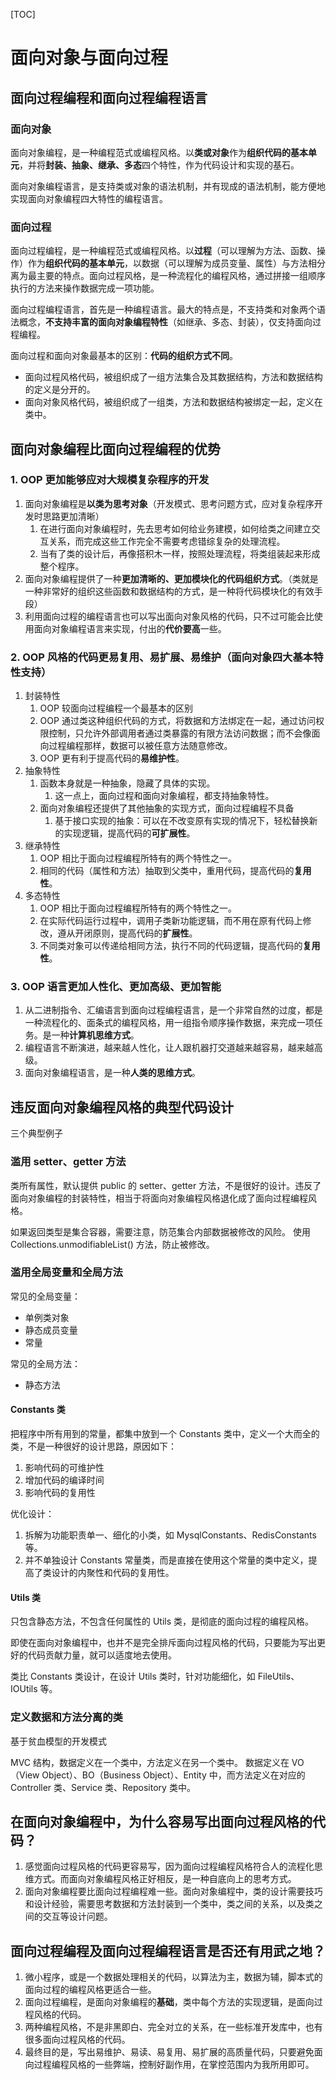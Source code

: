 [TOC]

# 面向对象与面向过程

## 面向过程编程和面向过程编程语言

### 面向对象

面向对象编程，是一种编程范式或编程风格。以**类或对象**作为**组织代码的基本单元**，并将**封装、抽象、继承、多态**四个特性，作为代码设计和实现的基石。

面向对象编程语言，是支持类或对象的语法机制，并有现成的语法机制，能方便地实现面向对象编程四大特性的编程语言。

### 面向过程

面向过程编程，是一种编程范式或编程风格。以**过程**（可以理解为方法、函数、操作）作为**组织代码的基本单元**，以数据（可以理解为成员变量、属性）与方法相分离为最主要的特点。面向过程风格，是一种流程化的编程风格，通过拼接一组顺序执行的方法来操作数据完成一项功能。

面向过程编程语言，首先是一种编程语言。最大的特点是，不支持类和对象两个语法概念，**不支持丰富的面向对象编程特性**（如继承、多态、封装），仅支持面向过程编程。

面向过程和面向对象最基本的区别：**代码的组织方式不同**。

- 面向过程风格代码，被组织成了一组方法集合及其数据结构，方法和数据结构的定义是分开的。
- 面向对象风格代码，被组织成了一组类，方法和数据结构被绑定一起，定义在类中。



## 面向对象编程比面向过程编程的优势

### 1. OOP 更加能够**应对大规模复杂程序的开发**
   1. 面向对象编程是**以类为思考对象**（开发模式、思考问题方式，应对复杂程序开发时思路更加清晰）
      1. 在进行面向对象编程时，先去思考如何给业务建模，如何给类之间建立交互关系，而完成这些工作完全不需要考虑错综复杂的处理流程。
      2. 当有了类的设计后，再像搭积木一样，按照处理流程，将类组装起来形成整个程序。
   2. 面向对象编程提供了一种**更加清晰的、更加模块化的代码组织方式**。（类就是一种非常好的组织这些函数和数据结构的方式，是一种将代码模块化的有效手段）
   3. 利用面向过程的编程语言也可以写出面向对象风格的代码，只不过可能会比使用面向对象编程语言来实现，付出的**代价要高**一些。
### 2. OOP 风格的代码更**易复用**、**易扩展**、**易维护**（面向对象四大基本特性支持）
   1. 封装特性
      1. OOP 较面向过程编程一个最基本的区别
      2. OOP 通过类这种组织代码的方式，将数据和方法绑定在一起，通过访问权限控制，只允许外部调用者通过类暴露的有限方法访问数据；而不会像面向过程编程那样，数据可以被任意方法随意修改。
      3. OOP 更有利于提高代码的**易维护性**。
   2. 抽象特性
      1. 函数本身就是一种抽象，隐藏了具体的实现。
         1. 这一点上，面向过程和面向对象编程，都支持抽象特性。
      2. 面向对象编程还提供了其他抽象的实现方式，面向过程编程不具备
         1. 基于接口实现的抽象：可以在不改变原有实现的情况下，轻松替换新的实现逻辑，提高代码的**可扩展性**。
   3. 继承特性
      1. OOP 相比于面向过程编程所特有的两个特性之一。
      2. 相同的代码（属性和方法）抽取到父类中，重用代码，提高代码的**复用性**。
   4. 多态特性
      1. OOP 相比于面向过程编程所特有的两个特性之一。
      2. 在实际代码运行过程中，调用子类新功能逻辑，而不用在原有代码上修改，遵从开闭原则，提高代码的**扩展性**。
      3. 不同类对象可以传递给相同方法，执行不同的代码逻辑，提高代码的**复用性**。
### 3. OOP 语言**更加人性化**、**更加高级**、**更加智能**
   1. 从二进制指令、汇编语言到面向过程编程语言，是一个非常自然的过度，都是一种流程化的、面条式的编程风格，用一组指令顺序操作数据，来完成一项任务。是一种**计算机思维方式**。
   2. 编程语言不断演进，越来越人性化，让人跟机器打交道越来越容易，越来越高级。
   3. 面向对象编程语言，是一种**人类的思维方式**。

## 违反面向对象编程风格的典型代码设计

三个典型例子

### 滥用 setter、getter 方法

类所有属性，默认提供 public 的 setter、getter 方法，不是很好的设计。违反了面向对象编程的封装特性，相当于将面向对象编程风格退化成了面向过程编程风格。

如果返回类型是集合容器，需要注意，防范集合内部数据被修改的风险。
使用 Collections.unmodifiableList() 方法，防止被修改。

### 滥用全局变量和全局方法

常见的全局变量：

- 单例类对象
- 静态成员变量
- 常量

常见的全局方法：

- 静态方法

#### Constants 类

把程序中所有用到的常量，都集中放到一个 Constants 类中，定义一个大而全的类，不是一种很好的设计思路，原因如下：

1. 影响代码的可维护性
2. 增加代码的编译时间
3. 影响代码的复用性

优化设计：

1. 拆解为功能职责单一、细化的小类，如 MysqlConstants、RedisConstants 等。
2. 并不单独设计 Constants 常量类，而是直接在使用这个常量的类中定义，提高了类设计的内聚性和代码的复用性。

#### Utils 类

只包含静态方法，不包含任何属性的 Utils 类，是彻底的面向过程的编程风格。

即使在面向对象编程中，也并不是完全排斥面向过程风格的代码，只要能为写出更好的代码贡献力量，就可以适度地去使用。

类比 Constants 类设计，在设计 Utils 类时，针对功能细化，如 FileUtils、IOUtils 等。


### 定义数据和方法分离的类

基于贫血模型的开发模式

MVC 结构，数据定义在一个类中，方法定义在另一个类中。
数据定义在 VO（View Object）、BO（Business Object）、Entity 中，而方法定义在对应的 Controller 类、Service 类、Repository 类中。


## 在面向对象编程中，为什么容易写出面向过程风格的代码？

1. 感觉面向过程风格的代码更容易写，因为面向过程编程风格符合人的流程化思维方式。而面向对象编程风格正好相反，是一种自底向上的思考方式。
2. 面向对象编程要比面向过程编程难一些。面向对象编程中，类的设计需要技巧和设计经验，需要思考数据和方法封装到一个类中，类之间的关系，以及类之间的交互等设计问题。


## 面向过程编程及面向过程编程语言是否还有用武之地？

1. 微小程序，或是一个数据处理相关的代码，以算法为主，数据为辅，脚本式的面向过程的编程风格更适合一些。
2. 面向过程编程，是面向对象编程的**基础**，类中每个方法的实现逻辑，是面向过程风格的代码。
3. 两种编程风格，不是非黑即白、完全对立的关系，在一些标准开发库中，也有很多面向过程风格的代码。
4. 最终目的是，写出易维护、易读、易复用、易扩展的高质量代码，只要避免面向过程编程风格的一些弊端，控制好副作用，在掌控范围内为我所用即可。
